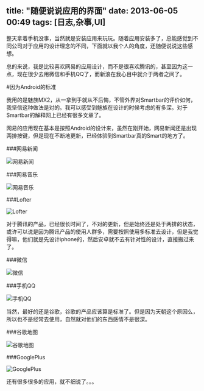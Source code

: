 title:  "随便说说应用的界面"
date:  2013-06-05 00:49
tags: [日志,杂事,UI]
---
整天拿着手机没事，当然就是安装应用来玩玩。随着应用安装多了，总能感觉到不同公司对于应用的设计理念的不同，下面就以我个人的角度，还随便说说这些感想。

总的来说，我是比较喜欢网易的应用设计，而不是很喜欢腾讯的，甚至因为这一点，现在很少去用微信和手机QQ了，而新浪在我心目中就介于两者之间了。

#因为Android的标准

我用的是魅族MX2，从一拿到手就从不后悔，不管外界对Smartbar的评价如何，我坚信这种做法是对的。我可以感受到魅族在设计的时候考虑的有多深。对于Smartbar的解释网上已经有很多文章了。

网易的应用现在基本是按照Android的设计来，虽然在刚开始，网易新闻还是出现两排按键，但是现在不断地更新，已经体验到Smartbar真的Smart的地方了。

###网易新闻

![网易新闻](http://githubimg.cnhalo.com/20130605_app_imgs/163_news.jpg "网易新闻")

<!-- more -->

###网易音乐

![网易音乐](http://githubimg.cnhalo.com/20130605_app_imgs/163_music.jpg "网易音乐")

###Lofter

![Lofter](http://githubimg.cnhalo.com/20130605_app_imgs/lofter.jpg "Lofter")

对于腾讯的产品，已经很长时间了，不对的更新，但是始终还是处于两排的状态，或许可以说是因为腾讯产品的使用人群多，需要按照使用多标准去设计，但是我觉得嘛，他们就是先设计iphone的，然后安卓就不去有针对性的设计，直接搬过来了。

###微信

![微信](http://githubimg.cnhalo.com/20130605_app_imgs/wechat.jpg "微信")

###手机QQ

![手机QQ](http://githubimg.cnhalo.com/20130605_app_imgs/phone_qq.jpg "手机QQ")

当然，最好的还是谷歌，谷歌的产品应该算是标准了。但是因为天朝这个原因么，所以也不是经常去使用，自然就对他们的东西感情不是很深。

###谷歌地图

![谷歌地图](http://githubimg.cnhalo.com/20130605_app_imgs/googl_map.jpg "谷歌地图")

###GooglePlus

![GooglePlus](http://githubimg.cnhalo.com/20130605_app_imgs/googleplus.jpg "GooglePlus")

还有很多很多的应用，就不细说了。。。
